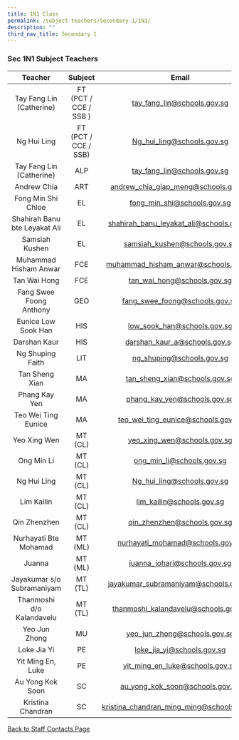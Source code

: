 ```yaml
---
title: 1N1 Class
permalink: /subject-teachers/Secondary-1/1N1/
description: ""
third_nav_title: Secondary 1
---
```

### Sec 1N1 Subject Teachers

| Teacher | Subject | Email |
|:---:|:---:|:---:|
| Tay Fang Lin (Catherine) | FT (PCT / CCE / SSB ) | tay_fang_lin@schools.gov.sg |
| Ng Hui Ling |  FT (PCT / CCE / SSB) | Ng_hui_ling@schools.gov.sg |
| Tay Fang Lin (Catherine) | ALP | tay_fang_lin@schools.gov.sg |
| Andrew Chia | ART | andrew_chia_giap_meng@schools.gov.sg |
| Fong Min Shi Chloe | EL | fong_min_shi@schools.gov.sg |
| Shahirah Banu bte Leyakat Ali | EL | shahirah_banu_leyakat_ali@schools.gov.sg |
| Samsiah Kushen | EL | samsiah_kushen@schools.gov.sg |
| Muhammad Hisham Anwar | FCE | muhammad_hisham_anwar@schools.gov.sg |
| Tan Wai Hong | FCE | tan_wai_hong@schools.gov.sg |
| Fang Swee Foong Anthony | GEO | fang_swee_foong@schools.gov.sg |
| Eunice Low Sook Han | HIS | low_sook_han@schools.gov.sg |
| Darshan Kaur | HIS | darshan_kaur_a@schools.gov.sg |
| Ng Shuping Faith | LIT | ng_shuping@schools.gov.sg |
| Tan Sheng Xian | MA | tan_sheng_xian@schools.gov.sg |
| Phang Kay Yen | MA | phang_kay_yen@schools.gov.sg |
| Teo Wei Ting Eunice | MA | teo_wei_ting_eunice@schools.gov.sg |
| Yeo Xing Wen | MT (CL) | yeo_xing_wen@schools.gov.sg |
| Ong Min Li | MT (CL) | ong_min_li@schools.gov.sg |
| Ng Hui Ling | MT (CL) | Ng_hui_ling@schools.gov.sg |
| Lim Kailin | MT (CL) | lim_kailin@schools.gov.sg |
| Qin Zhenzhen | MT (CL) | qin_zhenzhen@schools.gov.sg |
| Nurhayati Bte Mohamad | MT (ML) | nurhayati_mohamad@schools.gov.sg |
| Juanna | MT (ML) | juanna_johari@schools.gov.sg |
| Jayakumar s/o Subramaniyam | MT (TL) | jayakumar_subramaniyam@schools.gov.sg |
| Thanmoshi d/o Kalandavelu | MT (TL) | thanmoshi_kalandavelu@schools.gov.sg |
| Yeo Jun Zhong | MU | yeo_jun_zhong@schools.gov.sg |
| Loke Jia Yi | PE | loke_jia_yi@schools.gov.sg |
| Yit Ming En, Luke | PE | yit_ming_en_luke@schools.gov.sg |
| Au Yong Kok Soon | SC | au_yong_kok_soon@schools.gov.sg |
| Kristina Chandran | SC | kristina_chandran_ming_ming@schools.gov.sg |
 
[Back to Staff Contacts Page](https://staging.d1w3gt6qa53vq2.amplifyapp.com/about-us/school-staff-contacts/)